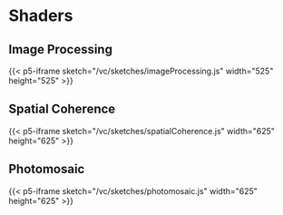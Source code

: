 # Shaders

## Image Processing

{{< p5-iframe sketch="/vc/sketches/imageProcessing.js" width="525" height="525" >}}

## Spatial Coherence

{{< p5-iframe sketch="/vc/sketches/spatialCoherence.js"  width="625" height="625" >}}

## Photomosaic

{{< p5-iframe sketch="/vc/sketches/photomosaic.js"  width="625" height="625" >}}